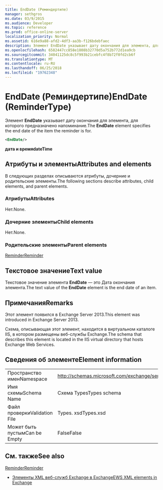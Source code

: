 ```yaml
---
title: EndDate (Реминдертипе)
manager: sethgros
ms.date: 03/9/2015
ms.audience: Developer
ms.topic: reference
ms.prod: office-online-server
localization_priority: Normal
ms.assetid: 616e9a88-afd2-4df3-aa3b-f126bdebfaec
description: Элемент EndDate указывает дату окончания для элемента, для которого предназначено напоминание.
ms.openlocfilehash: 6582447cc858e1808b32770d5a752b772d1ea9cb
ms.sourcegitcommit: 34041125dc8c5f993b21cebfc4f8b72f0fd2cb6f
ms.translationtype: MT
ms.contentlocale: ru-RU
ms.lasthandoff: 06/25/2018
ms.locfileid: "19762348"
---
```

# <a name="enddate-remindertype"></a><span data-ttu-id="ce180-103">EndDate (Реминдертипе)</span><span class="sxs-lookup"><span data-stu-id="ce180-103">EndDate (ReminderType)</span></span>

<span data-ttu-id="ce180-104">Элемент **EndDate** указывает дату окончания для элемента, для которого предназначено напоминание.</span><span class="sxs-lookup"><span data-stu-id="ce180-104">The **EndDate** element specifies the end date of the item the reminder is for.</span></span> 
  
```XML
<EndDate/>
```

 <span data-ttu-id="ce180-105">**дата и время**</span><span class="sxs-lookup"><span data-stu-id="ce180-105">**dateTime**</span></span>
## <a name="attributes-and-elements"></a><span data-ttu-id="ce180-106">Атрибуты и элементы</span><span class="sxs-lookup"><span data-stu-id="ce180-106">Attributes and elements</span></span>

<span data-ttu-id="ce180-107">В следующих разделах описываются атрибуты, дочерние и родительские элементы.</span><span class="sxs-lookup"><span data-stu-id="ce180-107">The following sections describe attributes, child elements, and parent elements.</span></span>
  
### <a name="attributes"></a><span data-ttu-id="ce180-108">Атрибуты</span><span class="sxs-lookup"><span data-stu-id="ce180-108">Attributes</span></span>

<span data-ttu-id="ce180-109">Нет.</span><span class="sxs-lookup"><span data-stu-id="ce180-109">None.</span></span>
  
### <a name="child-elements"></a><span data-ttu-id="ce180-110">Дочерние элементы</span><span class="sxs-lookup"><span data-stu-id="ce180-110">Child elements</span></span>

<span data-ttu-id="ce180-111">Нет.</span><span class="sxs-lookup"><span data-stu-id="ce180-111">None.</span></span>
  
### <a name="parent-elements"></a><span data-ttu-id="ce180-112">Родительские элементы</span><span class="sxs-lookup"><span data-stu-id="ce180-112">Parent elements</span></span>

[<span data-ttu-id="ce180-113">Reminder</span><span class="sxs-lookup"><span data-stu-id="ce180-113">Reminder</span></span>](reminder.md)
  
## <a name="text-value"></a><span data-ttu-id="ce180-114">Текстовое значение</span><span class="sxs-lookup"><span data-stu-id="ce180-114">Text value</span></span>

<span data-ttu-id="ce180-115">Текстовое значение элемента **EndDate** — это Дата окончания элемента.</span><span class="sxs-lookup"><span data-stu-id="ce180-115">The text value of the **EndDate** element is the end date of an item.</span></span> 
  
## <a name="remarks"></a><span data-ttu-id="ce180-116">Примечания</span><span class="sxs-lookup"><span data-stu-id="ce180-116">Remarks</span></span>

<span data-ttu-id="ce180-117">Этот элемент появился в Exchange Server 2013.</span><span class="sxs-lookup"><span data-stu-id="ce180-117">This element was introduced in Exchange Server 2013.</span></span>
  
<span data-ttu-id="ce180-118">Схема, описывающая этот элемент, находится в виртуальном каталоге IIS, в котором размещены веб-службы Exchange.</span><span class="sxs-lookup"><span data-stu-id="ce180-118">The schema that describes this element is located in the IIS virtual directory that hosts Exchange Web Services.</span></span>
  
## <a name="element-information"></a><span data-ttu-id="ce180-119">Сведения об элементе</span><span class="sxs-lookup"><span data-stu-id="ce180-119">Element information</span></span>

|||
|:-----|:-----|
|<span data-ttu-id="ce180-120">Пространство имен</span><span class="sxs-lookup"><span data-stu-id="ce180-120">Namespace</span></span>  <br/> |http://schemas.microsoft.com/exchange/services/2006/types  <br/> |
|<span data-ttu-id="ce180-121">Имя схемы</span><span class="sxs-lookup"><span data-stu-id="ce180-121">Schema Name</span></span>  <br/> |<span data-ttu-id="ce180-122">Схема Types</span><span class="sxs-lookup"><span data-stu-id="ce180-122">Types schema</span></span>  <br/> |
|<span data-ttu-id="ce180-123">Файл проверки</span><span class="sxs-lookup"><span data-stu-id="ce180-123">Validation File</span></span>  <br/> |<span data-ttu-id="ce180-124">Types. xsd</span><span class="sxs-lookup"><span data-stu-id="ce180-124">Types.xsd</span></span>  <br/> |
|<span data-ttu-id="ce180-125">Может быть пустым</span><span class="sxs-lookup"><span data-stu-id="ce180-125">Can be Empty</span></span>  <br/> |<span data-ttu-id="ce180-126">False</span><span class="sxs-lookup"><span data-stu-id="ce180-126">False</span></span>  <br/> |
   
## <a name="see-also"></a><span data-ttu-id="ce180-127">См. также</span><span class="sxs-lookup"><span data-stu-id="ce180-127">See also</span></span>



[<span data-ttu-id="ce180-128">Reminder</span><span class="sxs-lookup"><span data-stu-id="ce180-128">Reminder</span></span>](reminder.md)


- [<span data-ttu-id="ce180-129">Элементы XML веб-служб Exchange в Exchange</span><span class="sxs-lookup"><span data-stu-id="ce180-129">EWS XML elements in Exchange</span></span>](ews-xml-elements-in-exchange.md)

